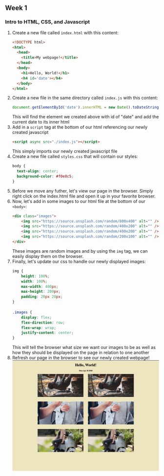 ## Week 1
### Intro to HTML, CSS, and Javascript

1. Create a new file called `index.html` with this content:
    ```html
    <!DOCTYPE html>
    <html>
      <head>
        <title>My webpage!</title>
      </head>
      <body>
        <h1>Hello, World!</h1>
        <h4 id='date'></h4>
      </body>
    </html>
    ```
2. Create a new file in the same directory called `index.js` with this content:
    ```javascript
    document.getElementById('date').innerHTML = new Date().toDateString();
    ```
   This will find the element we created above with id of "date" and add the current date to its inner html
3. Add in a `script` tag at the bottom of our html referencing our newly created javascript
    ```html
    <script async src="./index.js"></script>
    ``` 
   This simply imports our newly created javascript file
4. Create a new file called `styles.css` that will contain our styles:
    ```css
    body {
      text-align: center;
      background-color: #f0e8c5;
    }
    ```
6. Before we move any futher, let's view our page in the browser. 
   Simply right click on the index.html file and open it up in your favorite browser. 
5. Now, let's add in some images to our html file at the bottom of our `<body>`:
    ```html
    <div class="images">
        <img src="https://source.unsplash.com/random/800x400" alt="" />
        <img src="https://source.unsplash.com/random/400x200" alt="" />
        <img src="https://source.unsplash.com/random/400x200" alt="" />
        <img src="https://source.unsplash.com/random/200x100" alt="" />
    </div>
    ```
   These images are random images and by using the `img` tag, we can easily display them on the browser.
6. Finally, let's update our css to handle our newly displayed images:
    ```css
    img {
    	height: 100%;
    	width: 100%;
    	max-width: 400px;
    	max-height: 200px;
    	padding: 20px 20px;
    }
    
    .images {
    	display: flex;
    	flex-direction: row;
    	flex-wrap: wrap;
    	justify-content: center;
    }
    ```
   This will tell the browser what size we want our images to be as well as how they should be displayed on the page in relation to one another
7. Refresh our page in the browser to see our newly created webpage!
![Our Page](./final.png)
